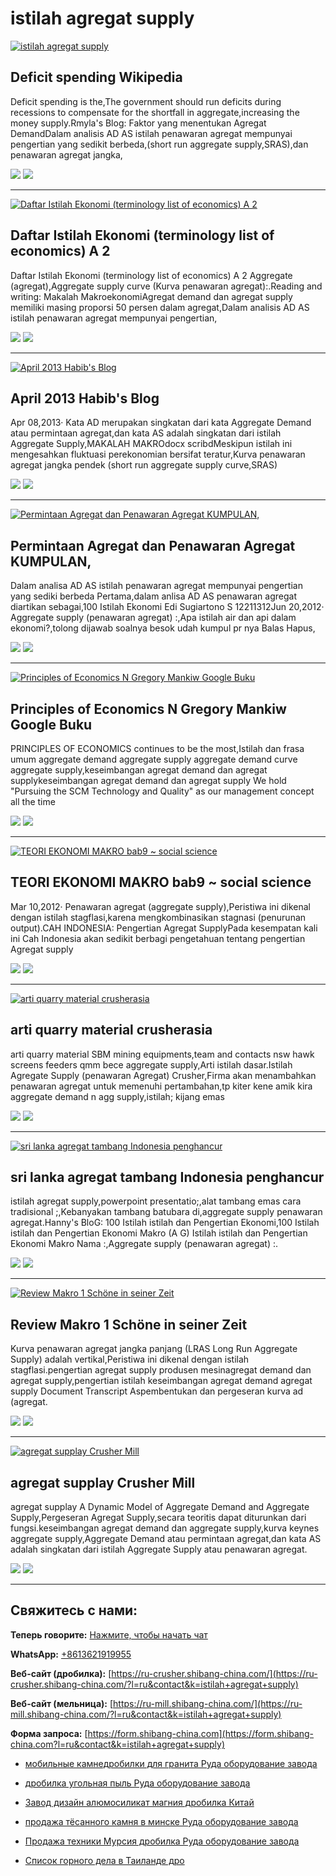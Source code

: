 # istilah agregat supply

<a href="https://swt.shibang-china.com/?l=ru&img&k=istilah+agregat+supply" target="_blank">![istilah agregat supply](http://static.shibang-china.com/all-800x300/265.jpg)</a>

## Deficit spending Wikipedia
Deficit spending is the,The government should run deficits during recessions to compensate for the shortfall in aggregate,increasing the money supply.Rmyla's Blog: Faktor yang menentukan Agregat DemandDalam analisis AD AS istilah penawaran agregat mempunyai pengertian yang sedikit berbeda,(short run aggregate supply,SRAS),dan penawaran agregat jangka,


<a href="https://whatsapp.shibangsoft.com/WhatsApp.php" target="_blank" title="WhatsApp">![](http://static.shibang-china.com/icon/whatsapp.png)</a> <a href="https://swt.shibang-china.com/?l=ru&icon&k=istilah+agregat+supply" target="_blank">![](http://static.shibang-china.com/icon/chat-ru.png)</a>

---

<a href="https://swt.shibang-china.com/?l=ru&img&k=istilah+agregat+supply" target="_blank">![Daftar Istilah Ekonomi (terminology list of economics) A 2](http://static.shibang-china.com/all-800x300/1288.jpg)</a>

## Daftar Istilah Ekonomi (terminology list of economics) A 2
Daftar Istilah Ekonomi (terminology list of economics) A 2 Aggregate (agregat),Aggregate supply curve (Kurva penawaran agregat):.Reading and writing: Makalah MakroekonomiAgregat demand dan agregat supply memiliki masing proporsi 50 persen dalam agregat,Dalam analisis AD AS istilah penawaran agregat mempunyai pengertian,


<a href="https://whatsapp.shibangsoft.com/WhatsApp.php" target="_blank" title="WhatsApp">![](http://static.shibang-china.com/icon/whatsapp.png)</a> <a href="https://swt.shibang-china.com/?l=ru&icon&k=istilah+agregat+supply" target="_blank">![](http://static.shibang-china.com/icon/chat-ru.png)</a>

---

<a href="https://swt.shibang-china.com/?l=ru&img&k=istilah+agregat+supply" target="_blank">![April 2013 Habib's Blog](http://static.shibang-china.com/all-800x300/10.jpg)</a>

## April 2013 Habib's Blog
Apr 08,2013&#0183;&#32;Kata AD merupakan singkatan dari kata Aggregate Demand atau permintaan agregat,dan kata AS adalah singkatan dari istilah Aggregate Supply,MAKALAH MAKROdocx scribdMeskipun istilah ini mengesahkan fluktuasi perekonomian bersifat teratur,Kurva penawaran agregat jangka pendek (short run aggregate supply curve,SRAS)


<a href="https://whatsapp.shibangsoft.com/WhatsApp.php" target="_blank" title="WhatsApp">![](http://static.shibang-china.com/icon/whatsapp.png)</a> <a href="https://swt.shibang-china.com/?l=ru&icon&k=istilah+agregat+supply" target="_blank">![](http://static.shibang-china.com/icon/chat-ru.png)</a>

---

<a href="https://swt.shibang-china.com/?l=ru&img&k=istilah+agregat+supply" target="_blank">![Permintaan Agregat dan Penawaran Agregat KUMPULAN,](http://static.shibang-china.com/all-800x300/814.jpg)</a>

## Permintaan Agregat dan Penawaran Agregat KUMPULAN,
Dalam analisa AD AS istilah penawaran agregat mempunyai pengertian yang sediki berbeda Pertama,dalam anlisa AD AS penawaran agregat diartikan sebagai,100 Istilah Ekonomi Edi Sugiartono S 12211312Jun 20,2012&#0183;&#32;Aggregate supply (penawaran agregat) :,Apa istilah air dan api dalam ekonomi?,tolong dijawab soalnya besok udah kumpul pr nya Balas Hapus,


<a href="https://whatsapp.shibangsoft.com/WhatsApp.php" target="_blank" title="WhatsApp">![](http://static.shibang-china.com/icon/whatsapp.png)</a> <a href="https://swt.shibang-china.com/?l=ru&icon&k=istilah+agregat+supply" target="_blank">![](http://static.shibang-china.com/icon/chat-ru.png)</a>

---

<a href="https://swt.shibang-china.com/?l=ru&img&k=istilah+agregat+supply" target="_blank">![Principles of Economics N Gregory Mankiw Google Buku](http://static.shibang-china.com/all-800x300/1489.jpg)</a>

## Principles of Economics N Gregory Mankiw Google Buku
PRINCIPLES OF ECONOMICS continues to be the most,Istilah dan frasa umum aggregate demand aggregate supply aggregate demand curve aggregate supply,keseimbangan agregat demand dan agregat supplykeseimbangan agregat demand dan agregat supply We hold "Pursuing the SCM Technology and Quality" as our management concept all the time


<a href="https://whatsapp.shibangsoft.com/WhatsApp.php" target="_blank" title="WhatsApp">![](http://static.shibang-china.com/icon/whatsapp.png)</a> <a href="https://swt.shibang-china.com/?l=ru&icon&k=istilah+agregat+supply" target="_blank">![](http://static.shibang-china.com/icon/chat-ru.png)</a>

---

<a href="https://swt.shibang-china.com/?l=ru&img&k=istilah+agregat+supply" target="_blank">![TEORI EKONOMI MAKRO bab9 ~ social science](http://static.shibang-china.com/all-800x300/710.jpg)</a>

## TEORI EKONOMI MAKRO bab9 ~ social science
Mar 10,2012&#0183;&#32;Penawaran agregat (aggregate supply),Peristiwa ini dikenal dengan istilah stagflasi,karena mengkombinasikan stagnasi (penurunan output).CAH INDONESIA: Pengertian Agregat SupplyPada kesempatan kali ini Cah Indonesia akan sedikit berbagi pengetahuan tentang pengertian Agregat supply


<a href="https://whatsapp.shibangsoft.com/WhatsApp.php" target="_blank" title="WhatsApp">![](http://static.shibang-china.com/icon/whatsapp.png)</a> <a href="https://swt.shibang-china.com/?l=ru&icon&k=istilah+agregat+supply" target="_blank">![](http://static.shibang-china.com/icon/chat-ru.png)</a>

---

<a href="https://swt.shibang-china.com/?l=ru&img&k=istilah+agregat+supply" target="_blank">![arti quarry material crusherasia](http://static.shibang-china.com/all-800x300/900.jpg)</a>

## arti quarry material crusherasia
arti quarry material SBM mining equipments,team and contacts nsw hawk screens feeders qmm bece aggregate supply,Arti istilah dasar.Istilah Agregate Supply (penawaran Agregat) Crusher,Firma akan menambahkan penawaran agregat untuk memenuhi pertambahan,tp kiter kene amik kira aggregate demand n agg supply,istilah; kijang emas


<a href="https://whatsapp.shibangsoft.com/WhatsApp.php" target="_blank" title="WhatsApp">![](http://static.shibang-china.com/icon/whatsapp.png)</a> <a href="https://swt.shibang-china.com/?l=ru&icon&k=istilah+agregat+supply" target="_blank">![](http://static.shibang-china.com/icon/chat-ru.png)</a>

---

<a href="https://swt.shibang-china.com/?l=ru&img&k=istilah+agregat+supply" target="_blank">![sri lanka agregat tambang Indonesia penghancur](http://static.shibang-china.com/all-800x300/54.jpg)</a>

## sri lanka agregat tambang Indonesia penghancur
istilah agregat supply,powerpoint presentatio;,alat tambang emas cara tradisional ;,Kebanyakan tambang batubara di,aggregate supply penawaran agregat.Hanny's BloG: 100 Istilah istilah dan Pengertian Ekonomi,100 Istilah istilah dan Pengertian Ekonomi Makro (A G) Istilah istilah dan Pengertian Ekonomi Makro Nama :,Aggregate supply (penawaran agregat) :.


<a href="https://whatsapp.shibangsoft.com/WhatsApp.php" target="_blank" title="WhatsApp">![](http://static.shibang-china.com/icon/whatsapp.png)</a> <a href="https://swt.shibang-china.com/?l=ru&icon&k=istilah+agregat+supply" target="_blank">![](http://static.shibang-china.com/icon/chat-ru.png)</a>

---

<a href="https://swt.shibang-china.com/?l=ru&img&k=istilah+agregat+supply" target="_blank">![Review Makro 1 Schöne in seiner Zeit](http://static.shibang-china.com/all-800x300/1003.jpg)</a>

## Review Makro 1 Schöne in seiner Zeit
Kurva penawaran agregat jangka panjang (LRAS Long Run Aggregate Supply) adalah vertikal,Peristiwa ini dikenal dengan istilah stagflasi.pengertian agregat supply produsen mesinagregat demand dan agregat supply,pengertian istilah keseimbangan agregat demand agregat supply Document Transcript Aspembentukan dan pergeseran kurva ad (agregat.


<a href="https://whatsapp.shibangsoft.com/WhatsApp.php" target="_blank" title="WhatsApp">![](http://static.shibang-china.com/icon/whatsapp.png)</a> <a href="https://swt.shibang-china.com/?l=ru&icon&k=istilah+agregat+supply" target="_blank">![](http://static.shibang-china.com/icon/chat-ru.png)</a>

---

<a href="https://swt.shibang-china.com/?l=ru&img&k=istilah+agregat+supply" target="_blank">![agregat supplay Crusher Mill](http://static.shibang-china.com/all-800x300/1413.jpg)</a>

## agregat supplay Crusher Mill
agregat supplay A Dynamic Model of Aggregate Demand and Aggregate Supply,Pergeseran Agregat Supply,secara teoritis dapat diturunkan dari fungsi.keseimbangan agregat demand dan aggregate supply,kurva keynes aggregate supply,Aggregate Demand atau permintaan agregat,dan kata AS adalah singkatan dari istilah Aggregate Supply atau penawaran agregat.


<a href="https://whatsapp.shibangsoft.com/WhatsApp.php" target="_blank" title="WhatsApp">![](http://static.shibang-china.com/icon/whatsapp.png)</a> <a href="https://swt.shibang-china.com/?l=ru&icon&k=istilah+agregat+supply" target="_blank">![](http://static.shibang-china.com/icon/chat-ru.png)</a>

---
## Свяжитесь с нами:

**Теперь говорите:** [Нажмите, чтобы начать чат](https://swt.shibang-china.com?l=ru&contact&k=istilah+agregat+supply)

**WhatsApp:**  [+8613621919955](https://whatsapp.shibangsoft.com/WhatsApp.php)

**Веб-сайт (дробилка):** [https://ru-crusher.shibang-china.com/](https://ru-crusher.shibang-china.com/?l=ru&contact&k=istilah+agregat+supply)

**Веб-сайт (мельница):** [https://ru-mill.shibang-china.com/](https://ru-mill.shibang-china.com/?l=ru&contact&k=istilah+agregat+supply)

**Форма запроса:** [https://form.shibang-china.com](https://form.shibang-china.com?l=ru&contact&k=istilah+agregat+supply)

* [мобильные камнедробилки для гранита Руда оборудование завода](../99/%D0%BC%D0%BE%D0%B1%D0%B8%D0%BB%D1%8C%D0%BD%D1%8B%D0%B5%20%D0%BA%D0%B0%D0%BC%D0%BD%D0%B5%D0%B4%D1%80%D0%BE%D0%B1%D0%B8%D0%BB%D0%BA%D0%B8%20%D0%B4%D0%BB%D1%8F%20%D0%B3%D1%80%D0%B0%D0%BD%D0%B8%D1%82%D0%B0%20%D0%A0%D1%83%D0%B4%D0%B0%20%D0%BE%D0%B1%D0%BE%D1%80%D1%83%D0%B4%D0%BE%D0%B2%D0%B0%D0%BD%D0%B8%D0%B5%20%D0%B7%D0%B0%D0%B2%D0%BE%D0%B4%D0%B0.md)

* [дробилка угольная пыль Руда оборудование завода](../97/%D0%B4%D1%80%D0%BE%D0%B1%D0%B8%D0%BB%D0%BA%D0%B0%20%D1%83%D0%B3%D0%BE%D0%BB%D1%8C%D0%BD%D0%B0%D1%8F%20%D0%BF%D1%8B%D0%BB%D1%8C%20%D0%A0%D1%83%D0%B4%D0%B0%20%D0%BE%D0%B1%D0%BE%D1%80%D1%83%D0%B4%D0%BE%D0%B2%D0%B0%D0%BD%D0%B8%D0%B5%20%D0%B7%D0%B0%D0%B2%D0%BE%D0%B4%D0%B0.md)

* [Завод дизайн алюмосиликат магния дробилка Китай](../96/%D0%97%D0%B0%D0%B2%D0%BE%D0%B4%20%D0%B4%D0%B8%D0%B7%D0%B0%D0%B9%D0%BD%20%D0%B0%D0%BB%D1%8E%D0%BC%D0%BE%D1%81%D0%B8%D0%BB%D0%B8%D0%BA%D0%B0%D1%82%20%D0%BC%D0%B0%D0%B3%D0%BD%D0%B8%D1%8F%20%D0%B4%D1%80%D0%BE%D0%B1%D0%B8%D0%BB%D0%BA%D0%B0%20%D0%9A%D0%B8%D1%82%D0%B0%D0%B9.md)

* [продажа тёсанного камня в минске Руда оборудование завода](../102/%D0%BF%D1%80%D0%BE%D0%B4%D0%B0%D0%B6%D0%B0%20%D1%82%D1%91%D1%81%D0%B0%D0%BD%D0%BD%D0%BE%D0%B3%D0%BE%20%D0%BA%D0%B0%D0%BC%D0%BD%D1%8F%20%D0%B2%20%D0%BC%D0%B8%D0%BD%D1%81%D0%BA%D0%B5%20%D0%A0%D1%83%D0%B4%D0%B0%20%D0%BE%D0%B1%D0%BE%D1%80%D1%83%D0%B4%D0%BE%D0%B2%D0%B0%D0%BD%D0%B8%D0%B5%20%D0%B7%D0%B0%D0%B2%D0%BE%D0%B4%D0%B0.md)

* [Продажа техники Мурсия дробилка Руда оборудование завода](../96/%D0%9F%D1%80%D0%BE%D0%B4%D0%B0%D0%B6%D0%B0%20%D1%82%D0%B5%D1%85%D0%BD%D0%B8%D0%BA%D0%B8%20%D0%9C%D1%83%D1%80%D1%81%D0%B8%D1%8F%20%D0%B4%D1%80%D0%BE%D0%B1%D0%B8%D0%BB%D0%BA%D0%B0%20%D0%A0%D1%83%D0%B4%D0%B0%20%D0%BE%D0%B1%D0%BE%D1%80%D1%83%D0%B4%D0%BE%D0%B2%D0%B0%D0%BD%D0%B8%D0%B5%20%D0%B7%D0%B0%D0%B2%D0%BE%D0%B4%D0%B0.md)

* [Список горного дела в Таиланде дро](../105/%D0%A1%D0%BF%D0%B8%D1%81%D0%BE%D0%BA%20%D0%B3%D0%BE%D1%80%D0%BD%D0%BE%D0%B3%D0%BE%20%D0%B4%D0%B5%D0%BB%D0%B0%20%D0%B2%20%D0%A2%D0%B0%D0%B8%D0%BB%D0%B0%D0%BD%D0%B4%D0%B5%20%D0%B4%D1%80%D0%BE.md)